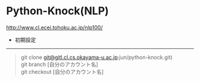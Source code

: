 Python-Knock(NLP)
=========================
http://www.cl.ecei.tohoku.ac.jp/nlp100/


* 初期設定
---------
> git clone git@gitl.cl.cs.okayama-u.ac.jp:jun/python-knock.git)  
> git branch [自分のアカウント名]  
> git checkout [自分のアカウント名]  